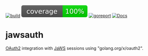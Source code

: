 [![build](https://github.com/linkdata/jawsauth/actions/workflows/go.yml/badge.svg)](https://github.com/linkdata/jawsauth/actions/workflows/go.yml)
[![coverage](https://github.com/linkdata/jawsauth/blob/coverage/main/badge.svg)](https://htmlpreview.github.io/?https://github.com/linkdata/jawsauth/blob/coverage/main/report.html)
[![goreport](https://goreportcard.com/badge/github.com/linkdata/jawsauth)](https://goreportcard.com/report/github.com/linkdata/jawsauth)
[![Docs](https://godoc.org/github.com/linkdata/jawsauth?status.svg)](https://godoc.org/github.com/linkdata/jawsauth)

# jawsauth

[OAuth2](https://oauth.net/2/) integration with [JaWS](https://github.com/linkdata/jaws) sessions using "golang.org/x/oauth2".
